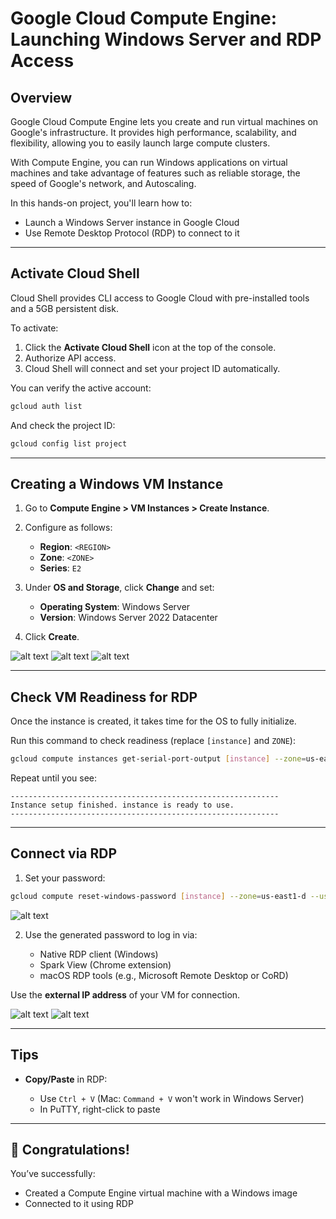 # Google Cloud Compute Engine: Launching Windows Server and RDP Access

## Overview

Google Cloud Compute Engine lets you create and run virtual machines on Google's infrastructure. It provides high performance, scalability, and flexibility, allowing you to easily launch large compute clusters.

With Compute Engine, you can run Windows applications on virtual machines and take advantage of features such as reliable storage, the speed of Google's network, and Autoscaling.

In this hands-on project, you'll learn how to:
- Launch a Windows Server instance in Google Cloud
- Use Remote Desktop Protocol (RDP) to connect to it

---

## Activate Cloud Shell

Cloud Shell provides CLI access to Google Cloud with pre-installed tools and a 5GB persistent disk.

To activate:
1. Click the **Activate Cloud Shell** icon at the top of the console.
2. Authorize API access.
3. Cloud Shell will connect and set your project ID automatically.

You can verify the active account:
```bash
gcloud auth list
````

And check the project ID:

```bash
gcloud config list project
```

---

## Creating a Windows VM Instance

1. Go to **Compute Engine > VM Instances > Create Instance**.

2. Configure as follows:

   * **Region**: `<REGION>`
   * **Zone**: `<ZONE>`
   * **Series**: `E2`

3. Under **OS and Storage**, click **Change** and set:

   * **Operating System**: Windows Server
   * **Version**: Windows Server 2022 Datacenter

4. Click **Create**.

![alt text](VMSERVER.png)
![alt text](VMSERVER1.png)
![alt text](VMSERVER2.png)

---

## Check VM Readiness for RDP

Once the instance is created, it takes time for the OS to fully initialize.

Run this command to check readiness (replace `[instance]` and `ZONE`):

```bash
gcloud compute instances get-serial-port-output [instance] --zone=us-east1-d
```

Repeat until you see:

```
------------------------------------------------------------
Instance setup finished. instance is ready to use.
------------------------------------------------------------
```

---

## Connect via RDP

1. Set your password:

```bash
gcloud compute reset-windows-password [instance] --zone=us-east1-d --user=admin
```
![alt text](SETPASS.png)

2. Use the generated password to log in via:

   * Native RDP client (Windows)
   * Spark View (Chrome extension)
   * macOS RDP tools (e.g., Microsoft Remote Desktop or CoRD)

Use the **external IP address** of your VM for connection.

![alt text](RDP.png)
![alt text](RDP1.png)

---

## Tips

* **Copy/Paste** in RDP:

  * Use `Ctrl + V` (Mac: `Command + V` won't work in Windows Server)
  * In PuTTY, right-click to paste

---

## 🎉 Congratulations!

You’ve successfully:

* Created a Compute Engine virtual machine with a Windows image
* Connected to it using RDP
